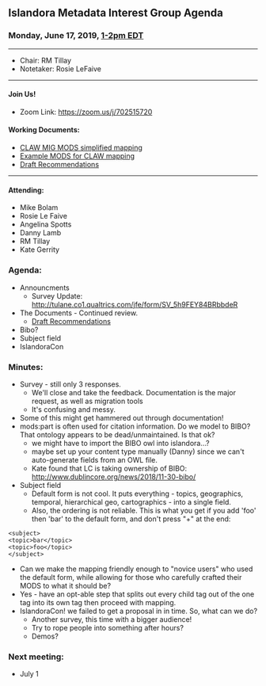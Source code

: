 ## Islandora Metadata Interest Group Agenda
### Monday, June 17, 2019, [1-2pm EDT](http://www.thetimezoneconverter.com/?t=1%20pm&tz=Toronto&)

---
* Chair: RM Tillay
* Notetaker: Rosie LeFaive

---

#### Join Us!
* Zoom Link: https://zoom.us/j/702515720

#### Working Documents:
* [CLAW MIG MODS simplified mapping](https://docs.google.com/spreadsheets/d/18u2qFJ014IIxlVpM3JXfDEFccwBZcoFsjbBGpvL0jJI/edit#gid=0)
* [Example MODS for CLAW mapping](https://docs.google.com/spreadsheets/d/1C2Xie7HUDSgRT5v4ldoJvlNdoXz2GHAPvL3PE3TOKW8/edit#gid=1829081124)
* [Draft Recommendations](https://docs.google.com/document/d/15qSO9YcALtYSqd6CUuGx0t8FwUJ5pPwVPz0PA5rU898/edit#heading=h.f9r6knw0rjvu)
---

#### Attending:
* Mike Bolam
* Rosie Le Faive
* Angelina Spotts
* Danny Lamb
* RM Tillay
* Kate Gerrity


### Agenda:
* Announcments
  * Survey Update: http://tulane.co1.qualtrics.com/jfe/form/SV_5h9FEY84BRbbdeR
* The Documents - Continued review.
  * [Draft Recommendations](https://docs.google.com/document/d/15qSO9YcALtYSqd6CUuGx0t8FwUJ5pPwVPz0PA5rU898/edit#heading=h.f9r6knw0rjvu)
* Bibo?
* Subject field
* IslandoraCon


### Minutes:
* Survey - still only 3 responses. 
   * We'll close and take the feedback. Documentation is the major request, as well as migration tools
   * It's confusing and messy. 
* Some of this might get hammered out through documentation! 
* mods:part is often used for citation information. Do we model to BIBO? That ontology appears to be dead/unmaintained. Is that ok?
   * we might have to import the BIBO owl into islandora...? 
   * maybe set up your content type manually (Danny) since we can't auto-generate fields from an OWL file.
   * Kate found that LC is taking ownership of BIBO: http://www.dublincore.org/news/2018/11-30-bibo/
* Subject field
   * Default form is not cool. It puts everything - topics, geographics, temporal, hierarchical geo, cartographics - into a single <subject> field.
   * Also, the ordering is not reliable. This is what you get if you add 'foo' then 'bar' to the default form, and don't press "+" at the end:
``` 
<subject>
<topic>bar</topic>
<topic>foo</topic>
</subject>
```
   * Can we make the mapping friendly enough to "novice users" who used the default form, while allowing for those who carefully crafted their MODS to what it should be?
   * Yes - have an opt-able step that splits out every child tag out of the one <subject> tag into its own <subject> tag then proceed with mapping. 
* IslandoraCon! we failed to get a proposal in in time. So, what can we do?
   * Another survey, this time with a bigger audience!
   * Try to rope people into something after hours?
   * Demos?

### Next meeting:
* July 1
